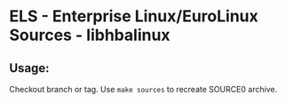 # ELS - Enterprise Linux/EuroLinux Sources - libhbalinux
 
## Usage:
  Checkout branch or tag. Use `make sources` to recreate  SOURCE0 archive.
